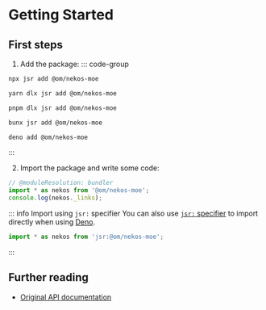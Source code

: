 # Getting Started

## First steps
1. Add the package:
::: code-group
```sh [npm]
npx jsr add @om/nekos-moe
```
```sh [yarn]
yarn dlx jsr add @om/nekos-moe
```
```sh [pnpm]
pnpm dlx jsr add @om/nekos-moe
```
```sh [bun]
bunx jsr add @om/nekos-moe
```
```sh [deno]
deno add @om/nekos-moe
```
:::

2. Import the package and write some code:
```ts twoslash
// @moduleResolution: bundler
import * as nekos from '@om/nekos-moe';
console.log(nekos._links);
```
::: info Import using `jsr:` specifier
You can also use [`jsr:` specifier](https://jsr.io/docs/native-imports) to import directly when using [Deno](https://deno.com).
```ts
import * as nekos from 'jsr:@om/nekos-moe';
```
:::

## Further reading
- [Original API documentation](https://docs.nekos.moe)
